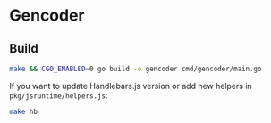 # Gencoder

## Build

```bash
make && CGO_ENABLED=0 go build -o gencoder cmd/gencoder/main.go
```

If you want to update Handlebars.js version or add new helpers in `pkg/jsruntime/helpers.js`:
```bash
make hb
```